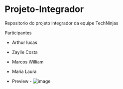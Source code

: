 # Projeto-Integrador
Repositorio do projeto integrador da equipe TechNinjas

Participantes 
- Arthur lucas
- Zaylle Costa
- Marcos William
- Maria Laura

- Preview -
![image](https://user-images.githubusercontent.com/97291537/172508773-e2cdde9c-6212-4f40-8755-245d96950d77.png)
